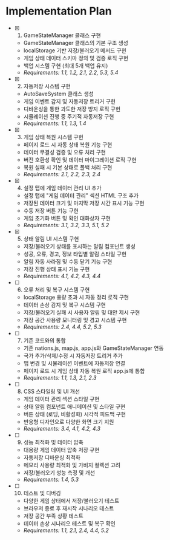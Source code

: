 # Implementation Plan

- [x] 1. GameStateManager 클래스 구현
  - GameStateManager 클래스의 기본 구조 생성
  - localStorage 기반 저장/불러오기 메서드 구현
  - 게임 상태 데이터 스키마 정의 및 검증 로직 구현
  - 백업 시스템 구현 (최대 5개 백업 유지)
  - _Requirements: 1.1, 1.2, 2.1, 2.2, 5.3, 5.4_

- [x] 2. 자동저장 시스템 구현
  - AutoSaveSystem 클래스 생성
  - 게임 이벤트 감지 및 자동저장 트리거 구현
  - 디바운싱을 통한 과도한 저장 방지 로직 구현
  - 시뮬레이션 진행 중 주기적 자동저장 구현
  - _Requirements: 1.1, 1.3, 1.4_

- [x] 3. 게임 상태 복원 시스템 구현
  - 페이지 로드 시 자동 상태 복원 기능 구현
  - 데이터 무결성 검증 및 오류 처리 구현
  - 버전 호환성 확인 및 데이터 마이그레이션 로직 구현
  - 복원 실패 시 기본 상태로 폴백 처리 구현
  - _Requirements: 2.1, 2.2, 2.3, 2.4_

- [x] 4. 설정 탭에 게임 데이터 관리 UI 추가
  - 설정 탭에 "게임 데이터 관리" 섹션 HTML 구조 추가
  - 저장된 데이터 크기 및 마지막 저장 시간 표시 기능 구현
  - 수동 저장 버튼 기능 구현
  - 게임 초기화 버튼 및 확인 대화상자 구현
  - _Requirements: 3.1, 3.2, 3.3, 5.1, 5.2_

- [x] 5. 상태 알림 UI 시스템 구현
  - 저장/불러오기 상태를 표시하는 알림 컴포넌트 생성
  - 성공, 오류, 경고, 정보 타입별 알림 스타일 구현
  - 알림 자동 사라짐 및 수동 닫기 기능 구현
  - 저장 진행 상태 표시 기능 구현
  - _Requirements: 4.1, 4.2, 4.3, 4.4_

- [ ] 6. 오류 처리 및 복구 시스템 구현
  - localStorage 용량 초과 시 자동 정리 로직 구현
  - 데이터 손상 감지 및 복구 시스템 구현
  - 저장/불러오기 실패 시 사용자 알림 및 대안 제시 구현
  - 저장 공간 사용량 모니터링 및 경고 시스템 구현
  - _Requirements: 2.4, 4.4, 5.2, 5.3_

- [ ] 7. 기존 코드와의 통합
  - 기존 nations.js, map.js, app.js와 GameStateManager 연동
  - 국가 추가/삭제/수정 시 자동저장 트리거 추가
  - 맵 변경 및 시뮬레이션 이벤트에 자동저장 연결
  - 페이지 로드 시 게임 상태 자동 복원 로직 app.js에 통합
  - _Requirements: 1.1, 1.3, 2.1, 2.3_

- [ ] 8. CSS 스타일링 및 UI 개선
  - 게임 데이터 관리 섹션 스타일 구현
  - 상태 알림 컴포넌트 애니메이션 및 스타일 구현
  - 버튼 상태 (로딩, 비활성화) 시각적 피드백 구현
  - 반응형 디자인으로 다양한 화면 크기 지원
  - _Requirements: 3.4, 4.1, 4.2, 4.3_

- [ ] 9. 성능 최적화 및 데이터 압축
  - 대용량 게임 데이터 압축 저장 구현
  - 자동저장 디바운싱 최적화
  - 메모리 사용량 최적화 및 가비지 컬렉션 고려
  - 저장/불러오기 성능 측정 및 개선
  - _Requirements: 1.4, 5.3_

- [ ] 10. 테스트 및 디버깅
  - 다양한 게임 상태에서 저장/불러오기 테스트
  - 브라우저 종료 후 재시작 시나리오 테스트
  - 저장 공간 부족 상황 테스트
  - 데이터 손상 시나리오 테스트 및 복구 확인
  - _Requirements: 1.1, 2.1, 2.4, 4.4, 5.2_